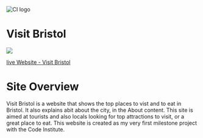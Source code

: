 ![CI logo](https://codeinstitute.s3.amazonaws.com/fullstack/ci_logo_small.png)

# Visit Bristol

<img src="readme-images/responsive.png">

[live Website - Visit Bristol](https://pal772.github.io/Visit-Bristol/ "Live Website - Visit Bristol")

# Site Overview
Visit Bristol is a website that shows the top places to vist and to eat in Bristol.
It also explains abit about the city, in the About content.
This site is aimed at tourists and also locals looking for top attractions to visit, or a great place 
to eat.
This website is created as my very first milestone project with the Code Institute.



